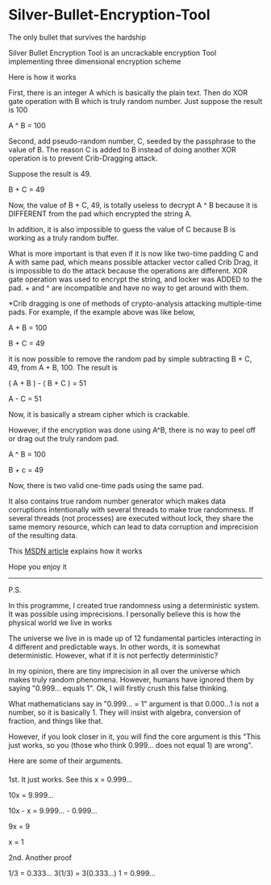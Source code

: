 Silver-Bullet-Encryption-Tool
=============================
The only bullet that survives the hardship

Silver Bullet Encryption Tool is an uncrackable encryption Tool implementing three dimensional encryption scheme

Here is how it works

First, there is an integer A which is basically the plain text. Then do XOR gate operation with B which is truly random number. Just suppose the result is 100

A ^ B = 100

Second, add pseudo-random number, C, seeded by the passphrase to the value of B. The reason C is added to B instead of doing another XOR operation is to prevent Crib-Dragging attack. 

Suppose the result is 49.

B + C = 49

Now, the value of B + C, 49, is totally useless to decrypt A ^ B because it is DIFFERENT from the pad which encrypted the string A.

In addition, it is also impossible to guess the value of C because B is working as a truly random buffer.

What is more important is that even if it is now like two-time padding C and A with same pad, which means possible attacker vector called Crib Drag, it is impossible to do the attack because the operations are different. XOR gate operation was used to encrypt the string, and locker was ADDED to the pad. + and ^ are incompatible and have no way to get around with them.


*Crib dragging is one of methods of crypto-analysis attacking multiple-time pads. For example, if the example above was like below,

A + B = 100

B + C = 49

it is now possible to remove the random pad by simple subtracting B + C, 49, from A + B, 100. The result is 

( A + B ) - ( B + C ) = 51

A - C = 51

Now, it is basically a stream cipher which is crackable.

However, if the encryption was done using A^B, there is no way to peel off or drag out the truly random pad.

A ^ B = 100

B + c = 49

Now, there is two valid one-time pads using the same pad.

It also contains true random number generator which makes data corruptions intentionally with several threads to make true randomness. If several threads (not processes) are executed without lock, they share the same memory resource, which can lead to data corruption and imprecision of the resulting data.

This [MSDN article](https://msdn.microsoft.com/en-us/magazine/cc163744.aspx) explains how it works

Hope you enjoy it



---------------------------------------
P.S.

In this programme, I created true randomness using a deterministic system. It was possible using imprecisions. I personally believe this is how the physical world we live in works

The universe we live in is made up of 12 fundamental particles interacting in 4 different and predictable ways. In other words, it is somewhat deterministic. However, what if it is not perfectly deterministic?

In my opinion, there are tiny imprecision in all over the universe which makes truly random phenomena. However, humans have ignored them by saying "0.999... equals 1". Ok, I will firstly crush this false thinking.

What mathematicians say in "0.999... = 1" argument is that 0.000...1 is not a number, so it is basically 1. They will insist with algebra, conversion of fraction, and things like that.

However, if you look closer in it, you will find the core argument is this "This just works, so you (those who think 0.999... does not equal 1) are wrong".


Here are some of their arguments.
####
1st. It just works. See this
x = 0.999...

10x = 9.999...

10x - x = 9.999... - 0.999...

9x = 9

x = 1

2nd. Another proof

1/3 = 0.333...
3(1/3) = 3(0.333...)
1 = 0.999...

